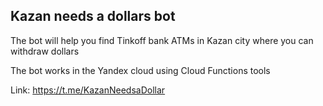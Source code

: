 Kazan needs a dollars bot
-----------------

The bot will help you find Tinkoff bank ATMs in Kazan city where you can withdraw dollars

The bot works in the Yandex cloud using Cloud Functions tools

Link: https://t.me/KazanNeedsaDollar
